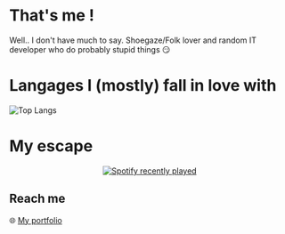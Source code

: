 # That's me !

Well.. I don't have much to say. Shoegaze/Folk lover and random IT developer who do probably stupid things 😏

# Langages I (mostly) fall in love with

![Top Langs](https://github-readme-stats.vercel.app/api/top-langs/?username=sivanaque&layout=compact)

# My escape

<div align="center">
  <a href="https://open.spotify.com/user/Sivanaque">
    <img src="https://spotify-recently-played-readme.vercel.app/api?user=31u4736tj3glkt6lklth2xuwxqky&count=6&unique=false&width=300" alt="Spotify recently played"  />
  </a>
</div>

## Reach me

🌐 [My portfolio](https://antoinespiteri.net)
